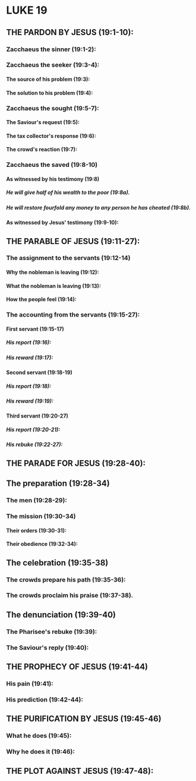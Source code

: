 ---
---
# LUKE 19
## THE PARDON BY JESUS (19:1-10): 
###  Zacchaeus the sinner (19:1-2): 
###  Zacchaeus the seeker (19:3-4): 
####  The source of his problem (19:3): 
####  The solution to his problem (19:4): 
###  Zacchaeus the sought (19:5-7): 
####  The Saviour's request (19:5): 
####  The tax collector\'s response (19:6): 
####  The crowd\'s reaction (19:7): 
###  Zacchaeus the saved (19:8-10) 
####  As witnessed by his testimony (19:8) 
#####  He will give half of his wealth to the poor (19:8a). 
#####  He will restore fourfold any money to any person he has cheated (19:8b). 
####  As witnessed by Jesus\' testimony (19:9-10): 
## THE PARABLE OF JESUS (19:11-27): 
###  The assignment to the servants (19:12-14) 
####  Why the nobleman is leaving (19:12): 
####  What the nobleman is leaving (19:13): 
####  How the people feel (19:14): 
###  The accounting from the servants (19:15-27): 
####  First servant (19:15-17) 
#####  His report (19:16): 
#####  His reward (19:17): 
####  Second servant (19:18-19) 
#####  His report (19:18): 
#####  His reward (19:19): 
####  Third servant (19:20-27) 
#####  His report (19:20-21): 
#####  His rebuke (19:22-27): 
## THE PARADE FOR JESUS (19:28-40): 
## The preparation (19:28-34) 
###  The men (19:28-29): 
###  The mission (19:30-34) 
####  Their orders (19:30-31): 
####  Their obedience (19:32-34): 
## The celebration (19:35-38) 
###  The crowds prepare his path (19:35-36): 
###  The crowds proclaim his praise (19:37-38). 
## The denunciation (19:39-40) 
###  The Pharisee\'s rebuke (19:39): 
###  The Saviour's reply (19:40): 
## THE PROPHECY OF JESUS (19:41-44) 
###  His pain (19:41): 
###  His prediction (19:42-44): 
## THE PURIFICATION BY JESUS (19:45-46) 
###  What he does (19:45): 
###  Why he does it (19:46): 
## THE PLOT AGAINST JESUS (19:47-48): 
